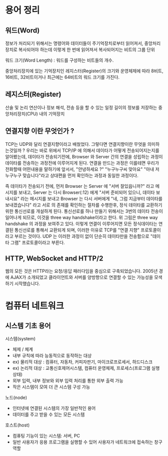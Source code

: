 # 용어 정리

## 워드(Word)
정보가 처리되기 위해서는 명령어와 데이터들이 주기억장치로부터 읽어져서, 중앙처리장치로 복사되어야 하는데 이렇게 한 번에 읽어져서 복사되어지는 비트의 그룹 단위

워드 크기(Word Length) : 워드를 구성하는 비트들의 개수.

중앙처리장치에 있는 기억장치인 레지스터(Register)의 크기와 운영체제에 따라 8비트, 16비트, 32비트이거나 최근에는 64비트의 워드 크기를 가진다.

## 레지스터(Register)
산술 및 논리 연산이나 정보 해석, 전송 등을 할 수 있는 일정 길이의 정보를 저장하는 중앙처리장치(CPU) 내의 기억장치

## 연결지향 이란 무엇인가 ?
TCP는 UDP와 달리 연결지향이라고 배웠었다. 그렇다면 연결지향이란 무엇을 의미하는것일까 ? 우리는 바로 위에서 TCP/IP 에 의해서 데이타가 어떻게 전송되어지는지를 알아봤는데, 데이타가 전송되기전에, Browser 와 Server 간의 연결을 성립하는 과정이 데이타를 전송하는 과정전에 이루어지게 된다. 연결을 만드는 과정은 이를테면 우리가 전화할때 어떤내용을 말하기에 앞서서, "안녕하세요 ?" "누구누구씨 맞아요" "아내 저 누구누구 맞습니다"라고 상대편을 먼저 확인하는 과정과 동일한 과정이다.

즉 데이타가 전송되기 전에, 먼저 Browser 는 Server 에 "서버 잘있읍니까?" 라고 메시지를 보내고, Server 는 다시 Browser(:12) 에게 "서버 준비되어 있으니, 데이타 보내시요" 라는 메시지를 보내고 Browser 는 다시 서버에게 "네, 그럼 지금부터 데이타를 보내겠습니다" 라고 서로 의 존재를 확인하는 절차를 수행한후, 정식 데이타를 교환하기 위한 통신선로를 개설하게 된다. 통신선로를 하나 만들기 위해서는 3번의 데이타 전송이 일어나게 되므로, 이것을 three way handshake이라고 한다. 위 그림은 three way handshake 의 과정을 보여주고 있다.
이렇게 연결이 이루어지면 모든 정식데이타는 연결된 통신선로를 통해서 교환되게 되며, 이러한 이유로 TCP를 "연결 지향" 프로토콜이라고 부르는 것이다. UDP 는 이러한 과정이 없이 단순히 데이타만을 전송함으로 "데이타 그램" 프로토콜이라고 부른다.

## HTTP, WebSocket and HTTP/2

웹의 모든 것은 HTTP라는 요청/응답 패러다임을 중심으로 구축되었습니다.
2005년 경에 AJAX가 소개되었고 클라이언트와 서버를 양방향으로 연결할 수 있는 가능성을 모색하기 시작했습니다.

# 컴퓨터 네트워크

## 시스템 기초 용어
시스템(system)
* 체제 / 체계
* 내부 규칙에 따라 능동적으로 동작하는 대상
* ex) 물리적 대상 : 컴퓨터, 자동차, 커피자판기, 마이크로프로세서, 하드디스크
* ex) 논리적 대상 : 교통신호제어시스템, 컴퓨터 운영체제, 프로세스(프로그램 실행 상태)
* 외부 입력, 내부 정보와 외부 입력 처리를 통한 외부 출력 가능
* 작은 시스템이 모여 더 큰 시스템 구성 가능

노드(node)
* 인터넷에 연결된 시스템의 가장 일반적인 용어
* 데이터를 주고 받을 수 있는 모든 시스템

호스트(host)
* 컴퓨팅 기능이 있는 시스템: 서버, PC
* 일반 사용자가 응용 프로그램을 실행할 수 있어 사용자가 네트워크에 접속하는 창구 역할